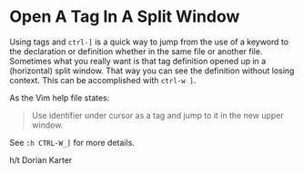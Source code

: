 # Open A Tag In A Split Window

Using tags and `ctrl-]` is a quick way to jump from the use of a keyword to
the declaration or definition whether in the same file or another file.
Sometimes what you really want is that tag definition opened up in a
(horizontal) split window. That way you can see the definition without
losing context. This can be accomplished with `ctrl-w ]`.

As the Vim help file states:

> Use identifier under cursor as a tag and jump to it in the new upper window.

See `:h CTRL-W_]` for more details.

h/t Dorian Karter
